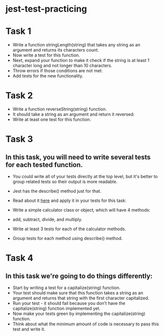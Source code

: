 # jest-test-practicing

# Task 1

- Write a function stringLength(string) that takes any string as an argument and returns its characters count.
- Now write a test for this function.
- Next, expand your function to make it check if the string is at least 1 character long and not longer than 10 characters.
- Throw errors if those conditions are not met.
- Add tests for the new functionality.

# Task 2

- Write a function reverseString(string) function.
- It should take a string as an argument and return it reversed.
- Write at least one test for this function.

# Task 3

## In this task, you will need to write several tests for each tested function.

- You could write all of your tests directly at the top level, but it's better to group related tests so their output is more readable.
- Jest has the describe() method just for that.
- Read about it [here](https://jestjs.io/docs/api#describename-fn) and apply it in your tests for this task:

- Write a simple calculator class or object, which will have 4 methods:
- add, subtract, divide, and multiply.
- Write at least 3 tests for each of the calculator methods.
- Group tests for each method using describe() method.

# Task 4

## In this task we're going to do things differently:

- Start by writing a test for a capitalize(string) function.
- Your test should make sure that this function takes a string as an argument and returns that string with the first character capitalized.
- Run your test - it should fail because you don’t have the capitalize(string) function implemented yet.
- Now make your tests green by implementing the capitalize(string) function.
- Think about what the minimum amount of code is necessary to pass this test and write it.
